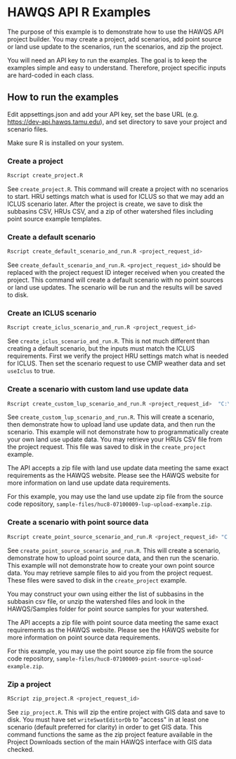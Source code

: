 # HAWQS API R Examples #

The purpose of this example is to demonstrate how to use the HAWQS API project builder. You may create a project, add scenarios, add point source or land use update to the scenarios, run the scenarios, and zip the project.

You will need an API key to run the examples. The goal is to keep the examples simple and easy to understand. Therefore, project specific inputs are hard-coded in each class.

## How to run the examples ##

Edit appsettings.json and add your API key, set the base URL (e.g. https://dev-api.hawqs.tamu.edu), and set directory to save your project and scenario files.

Make sure R is installed on your system.

### Create a project ###

```bash
Rscript create_project.R
```

See `create_project.R`. This command will create a project with no scenarios to start. HRU settings match what is used for ICLUS so that we may add an ICLUS scenario later. After the project is create, we save to disk the subbasins CSV, HRUs CSV, and a zip of other watershed files including point source example templates.

### Create a default scenario ###

```bash
Rscript create_default_scenario_and_run.R <project_request_id>
```

See `create_default_scenario_and_run.R`. `<project_request_id>` should be replaced with the project request ID integer received when you created the project. This command will create a default scenario with no point sources or land use updates. The scenario will be run and the results will be saved to disk.

### Create an ICLUS scenario ###

```bash
Rscript create_iclus_scenario_and_run.R <project_request_id>
```

See `create_iclus_scenario_and_run.R`. This is not much different than creating a default scenario, but the inputs must match the ICLUS requirements. First we verify the project HRU settings match what is needed for ICLUS. Then set the scenario request to use CMIP weather data and set `useIclus` to true.

### Create a scenario with custom land use update data ###

```bash
Rscript create_custom_lup_scenario_and_run.R <project_request_id>  "C:\path\to\lup.zip"
```

See `create_custom_lup_scenario_and_run.R`. This will create a scenario, then demonstrate how to upload land use update data, and then run the scenario. This example will not demonstrate how to programmatically create your own land use update data. You may retrieve your HRUs CSV file from the project request. This file was saved to disk in the `create_project` example. 

The API accepts a zip file with land use update data meeting the same exact requirements as the HAWQS website. Please see the HAWQS website for more information on land use update data requirements.

For this example, you may use the land use update zip file from the source code repository, `sample-files/huc8-07100009-lup-upload-example.zip`.

### Create a scenario with point source data ###

```bash
Rscript create_point_source_scenario_and_run.R <project_request_id> "C:\path\to\point-source.zip"
```

See `create_point_source_scenario_and_run.R`. This will create a scenario, demonstrate how to upload point source data, and then run the scenario. This example will not demonstrate how to create your own point source data. You may retrieve sample files to aid you from the project request. These files were saved to disk in the `create_project` example.

You may construct your own using either the list of subbasins in the subbasin csv file, or unzip the watershed files and look in the HAWQS/Samples folder for point source samples for your watershed.

The API accepts a zip file with point source data meeting the same exact requirements as the HAWQS website. Please see the HAWQS website for more information on point source data requirements.

For this example, you may use the point source zip file from the source code repository, `sample-files/huc8-07100009-point-source-upload-example.zip`.

### Zip a project ###

```bash
RScript zip_project.R <project_request_id>
```

See `zip_project.R`. This will zip the entire project with GIS data and save to disk. You must have set `writeSwatEditorDb` to "access" in at least one scenario (default preferred for clarity) in order to get GIS data. This command functions the same as the zip project feature available in the Project Downloads section of the main HAWQS interface with GIS data checked.